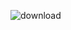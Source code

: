  ![download](https://github.com/user-attachments/assets/9eb69613-187e-4a62-81fa-34b6ef93129e)

                                                    
